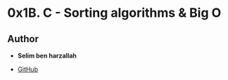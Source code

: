 # 0x1B. C - Sorting algorithms & Big O


## Author
* **Selim ben harzallah**
 - [GitHub](https://github.com/SelimBHa)


